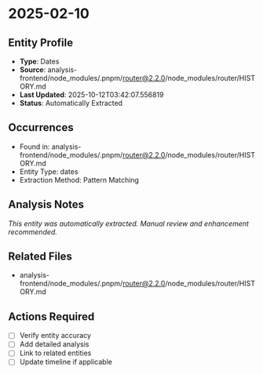 # 2025-02-10

## Entity Profile
- **Type**: Dates
- **Source**: analysis-frontend/node_modules/.pnpm/router@2.2.0/node_modules/router/HISTORY.md
- **Last Updated**: 2025-10-12T03:42:07.556819
- **Status**: Automatically Extracted

## Occurrences
- Found in: analysis-frontend/node_modules/.pnpm/router@2.2.0/node_modules/router/HISTORY.md
- Entity Type: dates
- Extraction Method: Pattern Matching

## Analysis Notes
*This entity was automatically extracted. Manual review and enhancement recommended.*

## Related Files
- analysis-frontend/node_modules/.pnpm/router@2.2.0/node_modules/router/HISTORY.md

## Actions Required
- [ ] Verify entity accuracy
- [ ] Add detailed analysis
- [ ] Link to related entities
- [ ] Update timeline if applicable
